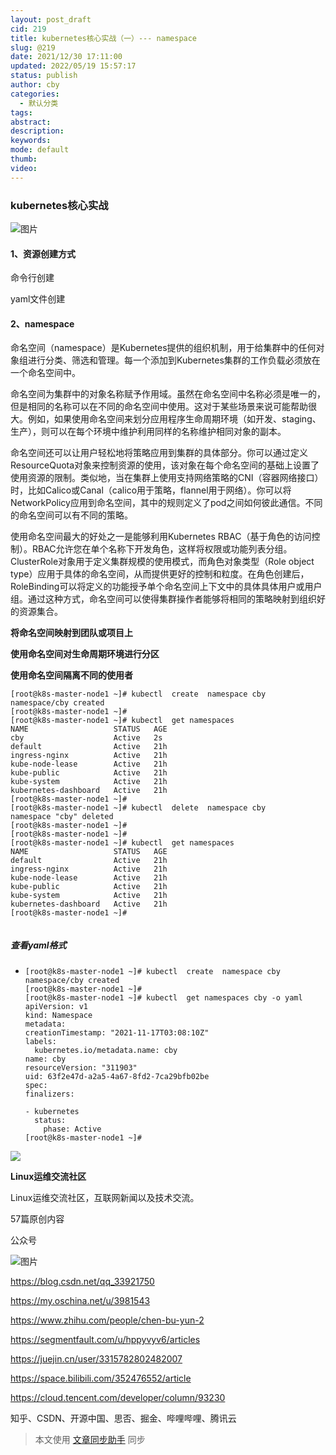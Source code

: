 ```yaml
---
layout: post_draft
cid: 219
title: kubernetes核心实战（一）--- namespace
slug: @219
date: 2021/12/30 17:11:00
updated: 2022/05/19 15:57:17
status: publish
author: cby
categories: 
  - 默认分类
tags: 
abstract: 
description: 
keywords: 
mode: default
thumb: 
video: 
---
```



### kubernetes核心实战

![图片](https://p3-juejin.byteimg.com/tos-cn-i-k3u1fbpfcp/914bb248938e4a8997f638331b293d69~tplv-k3u1fbpfcp-zoom-1.image)

  

#### 1、资源创建方式

命令行创建

yaml文件创建

  

#### 2、namespace

命名空间（namespace）是Kubernetes提供的组织机制，用于给集群中的任何对象组进行分类、筛选和管理。每一个添加到Kubernetes集群的工作负载必须放在一个命名空间中。

  

命名空间为集群中的对象名称赋予作用域。虽然在命名空间中名称必须是唯一的，但是相同的名称可以在不同的命名空间中使用。这对于某些场景来说可能帮助很大。例如，如果使用命名空间来划分应用程序生命周期环境（如开发、staging、生产），则可以在每个环境中维护利用同样的名称维护相同对象的副本。

  

命名空间还可以让用户轻松地将策略应用到集群的具体部分。你可以通过定义ResourceQuota对象来控制资源的使用，该对象在每个命名空间的基础上设置了使用资源的限制。类似地，当在集群上使用支持网络策略的CNI（容器网络接口）时，比如Calico或Canal（calico用于策略，flannel用于网络）。你可以将NetworkPolicy应用到命名空间，其中的规则定义了pod之间如何彼此通信。不同的命名空间可以有不同的策略。

  

使用命名空间最大的好处之一是能够利用Kubernetes RBAC（基于角色的访问控制）。RBAC允许您在单个名称下开发角色，这样将权限或功能列表分组。ClusterRole对象用于定义集群规模的使用模式，而角色对象类型（Role object type）应用于具体的命名空间，从而提供更好的控制和粒度。在角色创建后，RoleBinding可以将定义的功能授予单个命名空间上下文中的具体具体用户或用户组。通过这种方式，命名空间可以使得集群操作者能够将相同的策略映射到组织好的资源集合。

  

**将命名空间映射到团队或项目上**

**使用命名空间对生命周期环境进行分区**

**使用命名空间隔离不同的使用者**

  

```shell
[root@k8s-master-node1 ~]# kubectl  create  namespace cby
namespace/cby created
[root@k8s-master-node1 ~]# 
[root@k8s-master-node1 ~]# kubectl  get namespaces 
NAME                   STATUS   AGE
cby                    Active   2s
default                Active   21h
ingress-nginx          Active   21h
kube-node-lease        Active   21h
kube-public            Active   21h
kube-system            Active   21h
kubernetes-dashboard   Active   21h
[root@k8s-master-node1 ~]# 
[root@k8s-master-node1 ~]# kubectl  delete  namespace cby
namespace "cby" deleted
[root@k8s-master-node1 ~]# 
[root@k8s-master-node1 ~]# 
[root@k8s-master-node1 ~]# kubectl  get namespaces 
NAME                   STATUS   AGE
default                Active   21h
ingress-nginx          Active   21h
kube-node-lease        Active   21h
kube-public            Active   21h
kube-system            Active   21h
kubernetes-dashboard   Active   21h
[root@k8s-master-node1 ~]#
```

```

```

  

##### 查看yaml格式

*   ```shell
    [root@k8s-master-node1 ~]# kubectl  create  namespace cby
    namespace/cby created
    [root@k8s-master-node1 ~]# 
    [root@k8s-master-node1 ~]# kubectl  get namespaces cby -o yaml
    apiVersion: v1
    kind: Namespace
    metadata:
    creationTimestamp: "2021-11-17T03:08:10Z"
    labels:
      kubernetes.io/metadata.name: cby
    name: cby
    resourceVersion: "311903"
    uid: 63f2e47d-a2a5-4a67-8fd2-7ca29bfb02be
    spec:
    finalizers:
    
    - kubernetes
      status:
        phase: Active
    [root@k8s-master-node1 ~]#
    ```
    

  

  

![](https://p3-juejin.byteimg.com/tos-cn-i-k3u1fbpfcp/e358ba9f0bfa41e39fa47c8f7420ffab~tplv-k3u1fbpfcp-zoom-1.image)

**Linux运维交流社区**

Linux运维交流社区，互联网新闻以及技术交流。

57篇原创内容

公众号

![图片](https://p3-juejin.byteimg.com/tos-cn-i-k3u1fbpfcp/5d357157ea1e4fceb1a22c8e6dc229c3~tplv-k3u1fbpfcp-zoom-1.image)  

https://blog.csdn.net/qq_33921750

https://my.oschina.net/u/3981543

https://www.zhihu.com/people/chen-bu-yun-2

https://segmentfault.com/u/hppyvyv6/articles

https://juejin.cn/user/3315782802482007

https://space.bilibili.com/352476552/article

https://cloud.tencent.com/developer/column/93230

知乎、CSDN、开源中国、思否、掘金、哔哩哔哩、腾讯云

  

> 本文使用 [文章同步助手](https://juejin.cn/post/6940875049587097631) 同步